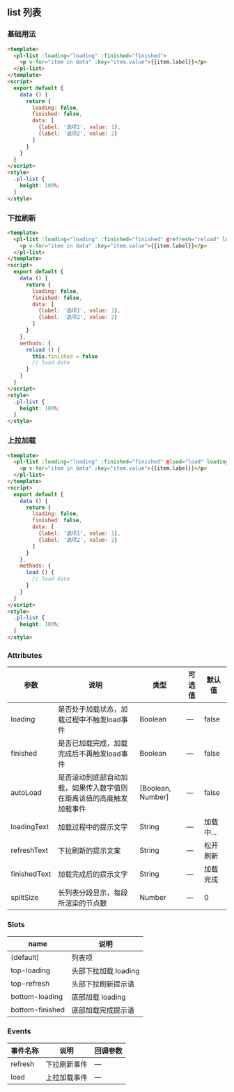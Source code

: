 ## list 列表

### 基础用法

```html
<template>
  <pl-list :loading="loading" :finished="finished">
    <p v-for="item in data" :key="item.value">{{item.label}}</p>
  </pl-list>
</template>
<script>
  export default {
    data () {
      return {
        loading: false,
        finished: false,
        data: [
          {label: '选项1', value: 1},
          {label: '选项2', value: 2}
        ]
      }
    }
  }
</script>
<style>
  .pl-list {
    height: 100%;
  }
</style>
```


### 下拉刷新

```html
<template>
  <pl-list :loading="loading" :finished="finished" @refresh="reload" loadingText="加载中..." refreshText="松开刷新">
    <p v-for="item in data" :key="item.value">{{item.label}}</p>
  </pl-list>
</template>
<script>
  export default {
    data () {
      return {
        loading: false,
        finished: false,
        data: [
          {label: '选项1', value: 1},
          {label: '选项2', value: 2}
        ]
      }
    },
    methods: {
      reload () {
        this.finished = false
        // load date
      }
    }
  }
</script>
<style>
  .pl-list {
    height: 100%;
  }
</style>
```



### 上拉加载

```html
<template>
  <pl-list :loading="loading" :finished="finished" @load="load" loadingText="加载中..." finishedText="加载完成">
    <p v-for="item in data" :key="item.value">{{item.label}}</p>
  </pl-list>
</template>
<script>
  export default {
    data () {
      return {
        loading: false,
        finished: false,
        data: [
          {label: '选项1', value: 1},
          {label: '选项2', value: 2}
        ]
      }
    },
    methods: {
      load () {
        // load date
      }
    }
  }
</script>
<style>
  .pl-list {
    height: 100%;
  }
</style>
```


### Attributes
| 参数      | 说明    | 类型      | 可选值       | 默认值   |
|---------- |-------- |---------- |-------------  |-------- |
| loading      |  是否处于加载状态，加载过程中不触发load事件   | Boolean | —    | false |
| finished     | 是否已加载完成，加载完成后不再触发load事件 | Boolean | —            | false |
| autoLoad     | 是否滚动到底部自动加载，如果传入数字值则在距离该值的高度触发加载事件 | [Boolean, Number] | —            | false |
| loadingText  | 加载过程中的提示文字| String | —            | 加载中... |
| refreshText  | 下拉刷新的提示文案  | String | —            | 松开刷新 |
| finishedText | 加载完成后的提示文字 | String | —            | 加载完成 |
| splitSize | 长列表分段显示，每段所渲染的节点数 | Number | —            | 0 |

### Slots
| name      | 说明    |
|---------- |-------- |
| (default)     |   列表项   |
| top-loading     |   头部下拉加载 loading   |
| top-refresh     |   头部下拉刷新提示语   |
| bottom-loading     |   底部加载 loading   |
| bottom-finished     |   底部加载完成提示语   |


### Events
| 事件名称      | 说明    | 回调参数      |
|---------- |-------- |---------- |
| refresh     |   下拉刷新事件   | — |
| load     |   上拉加载事件   | — |



